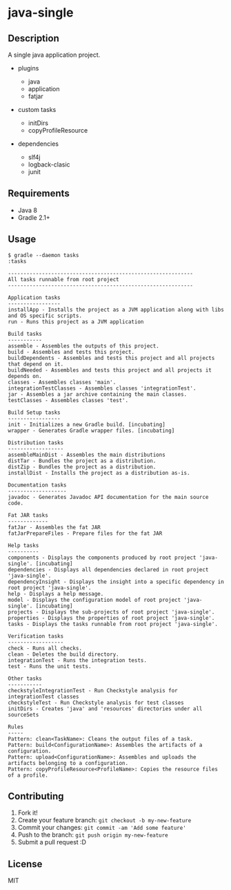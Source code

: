 # java-single

## Description

A single java application project.

- plugins
  - java
  - application
  - fatjar

- custom tasks
  - initDirs
  - copyProfileResource<ProfileName>

- dependencies
  - slf4j
  - logback-clasic
  - junit

## Requirements

- Java 8
- Gradle 2.1+

## Usage

```
$ gradle --daemon tasks
:tasks

------------------------------------------------------------
All tasks runnable from root project
------------------------------------------------------------

Application tasks
-----------------
installApp - Installs the project as a JVM application along with libs and OS specific scripts.
run - Runs this project as a JVM application

Build tasks
-----------
assemble - Assembles the outputs of this project.
build - Assembles and tests this project.
buildDependents - Assembles and tests this project and all projects that depend on it.
buildNeeded - Assembles and tests this project and all projects it depends on.
classes - Assembles classes 'main'.
integrationTestClasses - Assembles classes 'integrationTest'.
jar - Assembles a jar archive containing the main classes.
testClasses - Assembles classes 'test'.

Build Setup tasks
-----------------
init - Initializes a new Gradle build. [incubating]
wrapper - Generates Gradle wrapper files. [incubating]

Distribution tasks
------------------
assembleMainDist - Assembles the main distributions
distTar - Bundles the project as a distribution.
distZip - Bundles the project as a distribution.
installDist - Installs the project as a distribution as-is.

Documentation tasks
-------------------
javadoc - Generates Javadoc API documentation for the main source code.

Fat JAR tasks
-------------
fatJar - Assembles the fat JAR
fatJarPrepareFiles - Prepare files for the fat JAR

Help tasks
----------
components - Displays the components produced by root project 'java-single'. [incubating]
dependencies - Displays all dependencies declared in root project 'java-single'.
dependencyInsight - Displays the insight into a specific dependency in root project 'java-single'.
help - Displays a help message.
model - Displays the configuration model of root project 'java-single'. [incubating]
projects - Displays the sub-projects of root project 'java-single'.
properties - Displays the properties of root project 'java-single'.
tasks - Displays the tasks runnable from root project 'java-single'.

Verification tasks
------------------
check - Runs all checks.
clean - Deletes the build directory.
integrationTest - Runs the integration tests.
test - Runs the unit tests.

Other tasks
-----------
checkstyleIntegrationTest - Run Checkstyle analysis for integrationTest classes
checkstyleTest - Run Checkstyle analysis for test classes
initDirs - Creates 'java' and 'resources' directories under all sourceSets

Rules
-----
Pattern: clean<TaskName>: Cleans the output files of a task.
Pattern: build<ConfigurationName>: Assembles the artifacts of a configuration.
Pattern: upload<ConfigurationName>: Assembles and uploads the artifacts belonging to a configuration.
Pattern: copyProfileResource<ProfileName>: Copies the resource files of a profile.

```

## Contributing

1. Fork it!
2. Create your feature branch: `git checkout -b my-new-feature`
3. Commit your changes: `git commit -am 'Add some feature'`
4. Push to the branch: `git push origin my-new-feature`
5. Submit a pull request :D

## License

MIT
